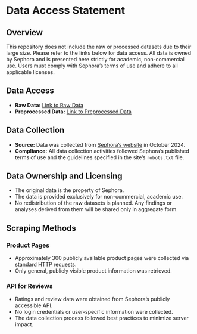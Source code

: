 # Data Access Statement

## Overview
This repository does not include the raw or processed datasets due to their large size. Please refer to the links below for data access. All data is owned by Sephora and is presented here strictly for academic, non-commercial use. Users must comply with Sephora’s terms of use and adhere to all applicable licenses.

## Data Access
- **Raw Data:** [Link to Raw Data](https://drive.google.com/drive/folders/1YpIC5FMkOywOepyriTlxhTys8FUpzqhg?usp=drive_link)
- **Preprocessed Data:** [Link to Preprocessed Data](https://drive.google.com/drive/folders/1qhZ-I2TCP2QRb5FCXTb6z-sKE_PkkWnG?usp=drive_link)

## Data Collection
- **Source:** Data was collected from [Sephora’s website](https://www.sephora.com) in October 2024.
- **Compliance:** All data collection activities followed Sephora’s published terms of use and the guidelines specified in the site’s `robots.txt` file.

## Data Ownership and Licensing
- The original data is the property of Sephora.
- The data is provided exclusively for non-commercial, academic use.
- No redistribution of the raw datasets is planned. Any findings or analyses derived from them will be shared only in aggregate form.

## Scraping Methods
### Product Pages
- Approximately 300 publicly available product pages were collected via standard HTTP requests.
- Only general, publicly visible product information was retrieved.

### API for Reviews
- Ratings and review data were obtained from Sephora’s publicly accessible API.
- No login credentials or user-specific information were collected.
- The data collection process followed best practices to minimize server impact.
